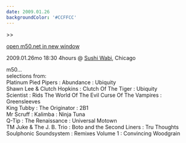 ```yaml
---
date: 2009.01.26
backgroundColor: '#CCFFCC'
---
```


\>>

[open m50.net in new window](http://m50.net/)  

2009.01.26mo 18:30 4hours @ [Sushi Wabi](http://www.sushiwabi.com/), Chicago  

m50...  
selections from:  
Platinum Pied Pipers : Abundance : Ubiquity  
Shawn Lee & Clutch Hopkins : Clutch Of The Tiger : Ubiquity  
Scientist : Rids The World Of The Evil Curse Of The Vampires : Greensleeves  
King Tubby : The Originator : 2B1  
Mr Scruff : Kalimba : Ninja Tuna  
Q-Tip : The Renaissance : Universal Motown  
TM Juke & The J. B. Trio : Boto and the Second Liners : Tru Thoughts  
Soulphonic Soundsystem : Remixes Volume 1 : Convincing Woodgrain